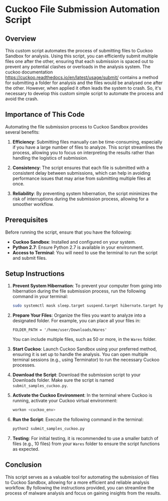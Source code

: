# Cuckoo File Submission Automation Script

## Overview

This custom script automates the process of submitting files to Cuckoo Sandbox for analysis. Using this script, you can efficiently submit multiple files one after the other, ensuring that each submission is spaced out to prevent any potential clashes or overloads in the analysis system. The cuckoo documentation https://cuckoo.readthedocs.io/en/latest/usage/submit/ contains a method for submitting a folder for analysis and the files would be analysed one after the other. However, when applied it often leads the system to crash. So, it's necessary to develop this custom simple script to automate the process and avoid the crash. 

## Importance of This Code

Automating the file submission process to Cuckoo Sandbox provides several benefits:

1. **Efficiency**: Submitting files manually can be time-consuming, especially if you have a large number of files to analyze. This script streamlines the process, allowing you to focus on interpreting the results rather than handling the logistics of submission.

2. **Consistency**: The script ensures that each file is submitted with a consistent delay between submissions, which can help in avoiding performance issues that may arise from submitting multiple files at once.

3. **Reliability**: By preventing system hibernation, the script minimizes the risk of interruptions during the submission process, allowing for a smoother workflow.

## Prerequisites

Before running the script, ensure that you have the following:

- **Cuckoo Sandbox**: Installed and configured on your system.
- **Python 2.7**: Ensure Python 2.7 is available in your environment.
- **Access to Terminal**: You will need to use the terminal to run the script and submit files.

## Setup Instructions

1. **Prevent System Hibernation**: To prevent your computer from going into hibernation during the file submission process, run the following command in your terminal:

   ```bash
   sudo systemctl mask sleep.target suspend.target hibernate.target hybrid-sleep.target
   ```

2. **Prepare Your Files**: Organize the files you want to analyze into a designated folder. For example, you can place all your files in:

   ```
   FOLDER_PATH = '/home/user/Downloads/Wares'
   ```

   You can include multiple files, such as 50 or more, in the `Wares` folder.

3. **Start Cuckoo**: Launch Cuckoo Sandbox using your preferred method, ensuring it is set up to handle the analysis. You can open multiple terminal sessions (e.g., using Terminator) to run the necessary Cuckoo processes.

4. **Download the Script**: Download the submission script to your Downloads folder. Make sure the script is named `submit_samples_cuckoo.py`.

5. **Activate the Cuckoo Environment**: In the terminal where Cuckoo is running, activate your Cuckoo virtual environment:

   ```bash
   workon <cuckoo_env>
   ```

6. **Run the Script**: Execute the following command in the terminal:

   ```bash
   python2 submit_samples_cuckoo.py
   ```

7. **Testing**: For initial testing, it is recommended to use a smaller batch of files (e.g., 10 files) from your `Wares` folder to ensure the script functions as expected.

## Conclusion

This script serves as a valuable tool for automating the submission of files to Cuckoo Sandbox, allowing for a more efficient and reliable analysis workflow. By following the instructions provided, you can streamline the process of malware analysis and focus on gaining insights from the results.
